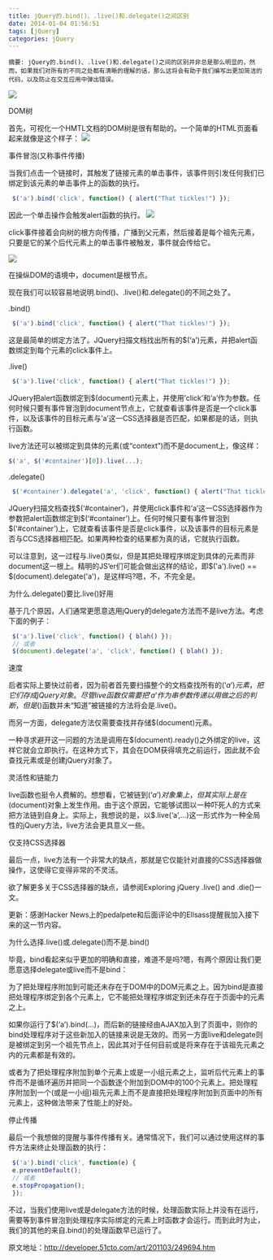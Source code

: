 ```yaml
---
title: jQuery的.bind()、.live()和.delegate()之间区别
date: 2014-01-04 01:56:51
tags: [jQuery]
categories: jQuery
---
```

`摘要: jQuery的.bind()、.live()和.delegate()之间的区别并非总是那么明显的，然而，如果我们对所有的不同之处都有清晰的理解的话，那么这将会有助于我们编写出更加简洁的代码，以及防止在交互应用中弹出错误。`

[![](http://idiotsky.me/images/jquery-1.jpg)](http://idiotsky.me/images/jquery-1.jpg) 
<!-- more -->

DOM树

首先，可视化一个HMTL文档的DOM树是很有帮助的。一个简单的HTML页面看起来就像是这个样子：
[![](http://idiotsky.me/images/jquery-2.png)](http://idiotsky.me/images/jquery-2.png) 

事件冒泡(又称事件传播)

当我们点击一个链接时，其触发了链接元素的单击事件，该事件则引发任何我们已绑定到该元素的单击事件上的函数的执行。

 
````javascript  
 $('a').bind('click', function() { alert("That tickles!") });  
````
  
因此一个单击操作会触发alert函数的执行。
[![](http://idiotsky.me/images/jquery-3.png)](http://idiotsky.me/images/jquery-3.png) 

click事件接着会向树的根方向传播，广播到父元素，然后接着是每个祖先元素，只要是它的某个后代元素上的单击事件被触发，事件就会传给它。

[![](http://idiotsky.me/images/jquery-4.png)](http://idiotsky.me/images/jquery-4.png) 

在操纵DOM的语境中，document是根节点。

现在我们可以较容易地说明.bind()、.live()和.delegate()的不同之处了。

.bind()

````javascript  
 $('a').bind('click', function() { alert("That tickles!") });  
 ````
  
这是最简单的绑定方法了。JQuery扫描文档找出所有的$(‘a’)元素，并把alert函数绑定到每个元素的click事件上。

.live()

````javascript    
 $('a').live('click', function() { alert("That tickles!") });  
````
  
JQuery把alert函数绑定到$(document)元素上，并使用’click’和’a’作为参数。任何时候只要有事件冒泡到document节点上，它就查看该事件是否是一个click事件，以及该事件的目标元素与’a’这一CSS选择器是否匹配，如果都是的话，则执行函数。

live方法还可以被绑定到具体的元素(或“context”)而不是document上，像这样：

 ````javascript    
 $('a', $('#container')[0]).live(...);  
 ````
  
.delegate()

````javascript  
 $('#container').delegate('a', 'click', function() { alert("That tickles!") });  
````
  
JQuery扫描文档查找$(‘#container’)，并使用click事件和’a’这一CSS选择器作为参数把alert函数绑定到$(‘#container’)上。任何时候只要有事件冒泡到$(‘#container’)上，它就查看该事件是否是click事件，以及该事件的目标元素是否与CCS选择器相匹配。如果两种检查的结果都为真的话，它就执行函数。

可以注意到，这一过程与.live()类似，但是其把处理程序绑定到具体的元素而非document这一根上。精明的JS’er们可能会做出这样的结论，即$('a').live() == $(document).delegate('a')，是这样吗?嗯，不，不完全是。

为什么.delegate()要比.live()好用

基于几个原因，人们通常更愿意选用jQuery的delegate方法而不是live方法。考虑下面的例子：

````javascript     
 $('a').live('click', function() { blah() });     
 // 或者   
 $(document).delegate('a', 'click', function() { blah() });  
````
  
速度

后者实际上要快过前者，因为前者首先要扫描整个的文档查找所有的$(‘a’)元素，把它们存成jQuery对象。尽管live函数仅需要把’a’作为串参数传递以用做之后的判断，但是$()函数并未“知道”被链接的方法将会是.live()。

而另一方面，delegate方法仅需要查找并存储$(document)元素。

一种寻求避开这一问题的方法是调用在$(document).ready()之外绑定的live，这样它就会立即执行。在这种方式下，其会在DOM获得填充之前运行，因此就不会查找元素或是创建jQuery对象了。

灵活性和链能力

live函数也挺令人费解的。想想看，它被链到$(‘a’)对象集上，但其实际上是在$(document)对象上发生作用。由于这个原因，它能够试图以一种吓死人的方式来把方法链到自身上。实际上，我想说的是，以$.live(‘a’,…)这一形式作为一种全局性的jQuery方法，live方法会更具意义一些。

仅支持CSS选择器

最后一点，live方法有一个非常大的缺点，那就是它仅能针对直接的CSS选择器做操作，这使得它变得非常的不灵活。

欲了解更多关于CSS选择器的缺点，请参阅Exploring jQuery .live() and .die()一文。

更新：感谢Hacker News上的pedalpete和后面评论中的Ellsass提醒我加入接下来的这一节内容。

为什么选择.live()或.delegate()而不是.bind()

毕竟，bind看起来似乎更加的明确和直接，难道不是吗?嗯，有两个原因让我们更愿意选择delegate或live而不是bind：

为了把处理程序附加到可能还未存在于DOM中的DOM元素之上。因为bind是直接把处理程序绑定到各个元素上，它不能把处理程序绑定到还未存在于页面中的元素之上。

如果你运行了$(‘a’).bind(…)，而后新的链接经由AJAX加入到了页面中，则你的bind处理程序对于这些新加入的链接来说是无效的。而另一方面live和delegate则是被绑定到另一个祖先节点上，因此其对于任何目前或是将来存在于该祖先元素之内的元素都是有效的。

或者为了把处理程序附加到单个元素上或是一小组元素之上，监听后代元素上的事件而不是循环遍历并把同一个函数逐个附加到DOM中的100个元素上。把处理程序附加到一个(或是一小组)祖先元素上而不是直接把处理程序附加到页面中的所有元素上，这种做法带来了性能上的好处。

停止传播

最后一个我想做的提醒与事件传播有关。通常情况下，我们可以通过使用这样的事件方法来终止处理函数的执行：

````javascript    
 $('a').bind('click', function(e) {      
 e.preventDefault();   
 // 或者   
 e.stopPropagation();   
 });   
 ````
  
不过，当我们使用live或是delegate方法的时候，处理函数实际上并没有在运行，需要等到事件冒泡到处理程序实际绑定的元素上时函数才会运行。而到此时为止，我们的其他的来自.bind()的处理函数早已运行了。

原文地址：http://developer.51cto.com/art/201103/249694.htm